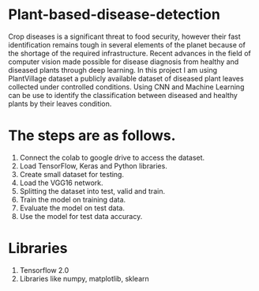 # Plant-based-disease-detection

Crop diseases is a significant threat to food security, however their fast identification remains tough in several elements of the planet because of the shortage of the required infrastructure. Recent advances in the field of computer vision made possible for disease diagnosis from healthy and diseased plants through deep learning. In this project I am using PlantVillage dataset a publicly available dataset of diseased plant leaves collected under controlled conditions. Using CNN and Machine Learning can be use to identify the classification between diseased and healthy plants by their leaves condition.
# The steps are as follows.

1. Connect the colab to google drive to access the dataset.
2. Load TensorFlow, Keras and Python libraries.
3. Create small dataset for testing.
4. Load the VGG16 network.
5. Splitting the dataset into test, valid and train.
6. Train the model on training data.
7. Evaluate the model on test data.
8. Use the model for test data accuracy.

# Libraries

1. Tensorflow 2.0
2. Libraries like numpy, matplotlib, sklearn
